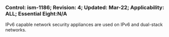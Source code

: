 ### Control: ism-1186; Revision: 4; Updated: Mar-22; Applicability: ALL; Essential Eight:N/A
<p>IPv6 capable network security appliances are used on IPv6 and dual-stack networks.</p>